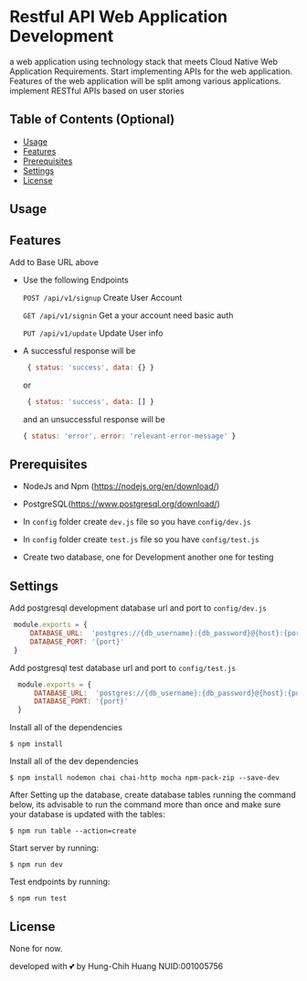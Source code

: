 # Restful API Web Application Development
a web application using technology stack that meets Cloud Native Web Application Requirements. Start implementing APIs for the web application. Features of the web application will be split among various applications.  implement RESTful APIs based on user stories 

## Table of Contents (Optional)

- [Usage](#usage)
- [Features](#features)
- [Prerequisites](#prerequisites)
- [Settings](#settings)
- [License](#license)


## Usage


## Features
   Add to Base URL above

- Use the following Endpoints

    `POST /api/v1/signup` Create User Account

    `GET /api/v1/signin` Get a your account need basic auth

    `PUT /api/v1/update` Update User info



- A successful response will be

     ```javascript
      { status: 'success', data: {} }
     ```
     or

     ```javascript
      { status: 'success', data: [] }
     ```

  and an unsuccessful response will be

     ```javascript
     { status: 'error', error: '​relevant-error-message' }
     ```

## Prerequisites
- NodeJs and Npm (https://nodejs.org/en/download/)

- PostgreSQL(https://www.postgresql.org/download/)

- In `config` folder create `dev.js` file so you have `config/dev.js` 
- In `config` folder create `test.js` file so you have `config/test.js` 
- Create two database, one for Development another one for testing

## Settings
   Add postgresql development database url and port to  `config/dev.js`
   ```javascript
    module.exports = {
        DATABASE_URL:  'postgres://{db_username}:{db_password}@{host}:{port}/{db_name}'
        DATABASE_PORT: '{port}'
    }
   ```

  Add postgresql test database url and port to  `config/test.js`
  ```javascript
    module.exports = {
        DATABASE_URL:  'postgres://{db_username}:{db_password}@{host}:{port}/{db_name}'
        DATABASE_PORT: '{port}'
    }
   ```

   Install all of the dependencies
   ```shell
   $ npm install
   ```
   Install all of the dev dependencies
   ```shell
   $ npm install nodemon chai chai-http mocha npm-pack-zip --save-dev
   ```

   After Setting up the database, create database tables running the command below, its advisable to run the command more than once and make sure your database is updated with the tables:

   ```shell
   $ npm run table --action=create
   ```
   Start server by running:

   ```shell
   $ npm run dev
   ```
   Test endpoints by running:
   ```shell
   $ npm run test
   ```
## License
   None for now.

  developed with 💕 by Hung-Chih Huang NUID:001005756
